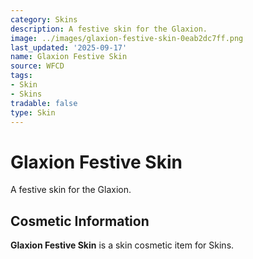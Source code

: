 ```yaml
---
category: Skins
description: A festive skin for the Glaxion.
image: ../images/glaxion-festive-skin-0eab2dc7ff.png
last_updated: '2025-09-17'
name: Glaxion Festive Skin
source: WFCD
tags:
- Skin
- Skins
tradable: false
type: Skin
---
```


# Glaxion Festive Skin

A festive skin for the Glaxion.

## Cosmetic Information

**Glaxion Festive Skin** is a skin cosmetic item for Skins.

